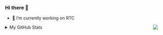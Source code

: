 ### Hi there 👋

<!--
**lidedongsn/lidedongsn** is a ✨ _special_ ✨ repository because its `README.md` (this file) appears on your GitHub profile.

Here are some ideas to get you started:

- 🔭 I’m currently working on ...
- 🌱 I’m currently learning ...
- 👯 I’m looking to collaborate on ...
- 🤔 I’m looking for help with ...
- 💬 Ask me about ...
- 📫 How to reach me: ...
- 😄 Pronouns: ...
- ⚡ Fun fact: ...
-->
- 🔭 I’m currently working on RTC

<img align="right" src="https://github-readme-stats.vercel.app/api?username=lidedongsn&theme=radical&show_icons=true" />

<details>
<summary>My GitHub Stats</summary>

![lidedongsn's github stats](https://github-readme-stats.vercel.app/api?username=lidedongsn&theme=radical&show_icons=true)
  
![lidedongsn's top languages](https://github-readme-stats.vercel.app/api/top-langs/?username=lidedongsn&layout=compact&theme=radical)

</details>
